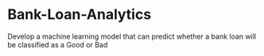 # Bank-Loan-Analytics
Develop a machine learning model that can predict whether a bank loan will be classified as a Good or Bad
